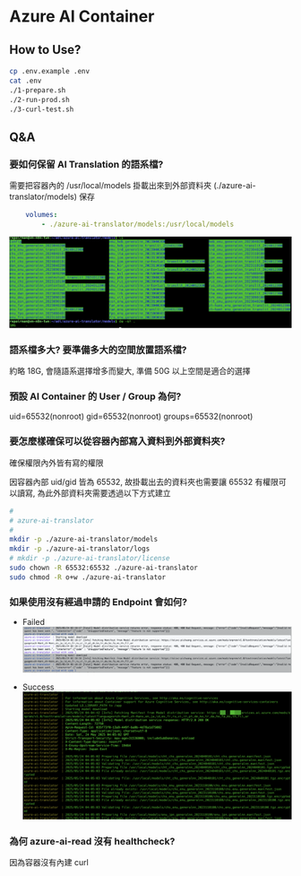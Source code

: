 # Azure AI Container

## How to Use?

```bash
cp .env.example .env
cat .env
./1-prepare.sh
./2-run-prod.sh
./3-curl-test.sh
```

## Q&A

### 要如何保留 AI Translation 的語系檔?

  需要把容器內的 /usr/local/models 掛載出來到外部資料夾 (./azure-ai-translator/models) 保存

  ```yaml
      volumes:
          - ./azure-ai-translator/models:/usr/local/models
  ```

  ![models-size](./img/models-size.png)

### 語系檔多大? 要準備多大的空間放置語系檔?

約略 18G, 會隨語系選擇增多而變大, 準備 50G 以上空間是適合的選擇

### 預設 AI Container 的 User / Group 為何?

uid=65532(nonroot) gid=65532(nonroot) groups=65532(nonroot)

### 要怎麼樣確保可以從容器內部寫入資料到外部資料夾?

確保權限內外皆有寫的權限

因容器內部 uid/gid 皆為 65532, 故掛載出去的資料夾也需要讓 65532 有權限可以讀寫, 為此外部資料夾需要透過以下方式建立

  ```bash
  #
  # azure-ai-translator
  #
  mkdir -p ./azure-ai-translator/models
  mkdir -p ./azure-ai-translator/logs
  # mkdir -p ./azure-ai-translator/license
  sudo chown -R 65532:65532 ./azure-ai-translator
  sudo chmod -R o+w ./azure-ai-translator
  ```

### 如果使用沒有經過申請的 Endpoint 會如何?

- Failed
  ![ai-translation-endpoint-without-permission](./img/ai-translation-endpoint-without-permission.png)

- Success
  ![ai-translation-endpoint-with-permission](./img/ai-translation-endpoint-with-permission.png)

### 為何 azure-ai-read 沒有 healthcheck?

  因為容器沒有內建 curl
